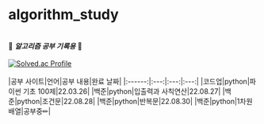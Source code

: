 # algorithm_study
&nbsp;  
🤍 ***알고리즘 공부 기록용*** 🖤
&nbsp;  
&nbsp;  
[![Solved.ac Profile](http://mazassumnida.wtf/api/v2/generate_badge?boj=gmlwls608)](https://solved.ac/gmlwls608/)
&nbsp;  
&nbsp;  
|공부 사이트|언어|공부 내용|완료 날짜|
|:------:|:---:|:---:|:---:|
|코드업|python|파이썬 기초 100제|22.03.26|
|백준|python|입출력과 사칙연산|22.08.27|
|백준|python|조건문|22.08.28|
|백준|python|반복문|22.08.30|
|백준|python|1차원 배열|공부중✏|
